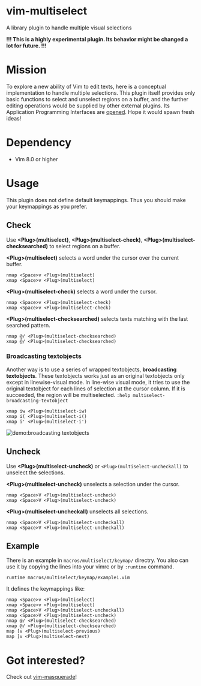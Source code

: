 # vim-multiselect

A library plugin to handle multiple visual selections

**!!! This is a highly experimental plugin. Its behavior might be changed a lot for future. !!!**

# Mission

To explore a new ability of Vim to edit texts, here is a conceptual implementation to handle multiple selections. This plugin itself provides only basic functions to select and unselect regions on a buffer, and the further editing operations would be supplied by other external plugins. Its Application Programming Interfaces are [opened](https://github.com/machakann/vim-multiselect/blob/master/doc/multiselect.txt). Hope it would spawn fresh ideas!

# Dependency

- Vim 8.0 or higher

# Usage

This plugin does not define default keymappings. Thus you should make your keymappings as you prefer.

## Check
Use **\<Plug\>(multiselect)**, **\<Plug\>(multiselect-check)**, **\<Plug\>(multiselect-checksearched)** to select regions on a buffer.

**\<Plug\>(multiselect)** selects a word under the cursor over the current buffer.

```vim
nmap <Space>v <Plug>(multiselect)
xmap <Space>v <Plug>(multiselect)
```

**\<Plug\>(multiselect-check)** selects a word under the cursor.

```vim
nmap <Space>v <Plug>(multiselect-check)
xmap <Space>v <Plug>(multiselect-check)
```

**\<Plug\>(multiselect-checksearched)** selects texts matching with the last searched pattern.

```vim
nmap @/ <Plug>(multiselect-checksearched)
xmap @/ <Plug>(multiselect-checksearched)
```

### Broadcasting textobjects
Another way is to use a series of wrapped textobjects, **broadcasting textobjects**. These textobjects works just as an original textobjects only except in linewise-visual mode. In line-wise visual mode, it tries to use the original textobject for each lines of selection at the cursor column. If it is succeeded, the region will be multiselected. `:help multiselect-broadcasting-textobject`

```vim
xmap iw <Plug>(multiselect-iw)
xmap i( <Plug>(multiselect-i()
xmap i' <Plug>(multiselect-i')
```

![demo:broadcasting textobjects](https://imgur.com/0HDDUE9.gif)


## Uncheck
Use **\<Plug\>(multiselect-uncheck)** or `<Plug>(multiselect-uncheckall)` to unselect the selections.

**\<Plug\>(multiselect-uncheck)** unselects a selection under the cursor.

```vim
nmap <Space>V <Plug>(multiselect-uncheck)
xmap <Space>V <Plug>(multiselect-uncheck)
```

**\<Plug\>(multiselect-uncheckall)** unselects all selections.

```vim
nmap <Space>V <Plug>(multiselect-uncheckall)
xmap <Space>V <Plug>(multiselect-uncheckall)
```


## Example

There is an example in `macros/multiselect/keymap/` directry. You also can use it by copying the lines into your vimrc or by `:runtime` command.

```vim
runtime macros/multiselect/keymap/example1.vim
```

It defines the keymappings like:

```vim
nmap <Space>v <Plug>(multiselect)
xmap <Space>v <Plug>(multiselect)
nmap <Space>V <Plug>(multiselect-uncheckall)
xmap <Space>V <Plug>(multiselect-uncheck)
nmap @/ <Plug>(multiselect-checksearched)
xmap @/ <Plug>(multiselect-checksearched)
map [v <Plug>(multiselect-previous)
map ]v <Plug>(multiselect-next)
```


# Got interested?

Check out [vim-masquerade](https://github.com/machakann/vim-masquerade)!
